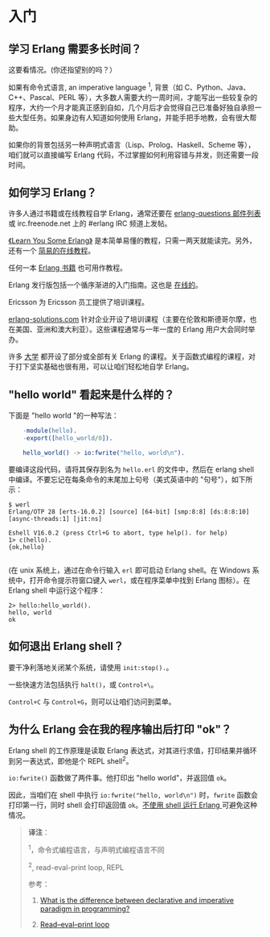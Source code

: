 # 入门

## 学习 Erlang 需要多长时间？

这要看情况。(你还指望别的吗？）

如果有命令式语言, an imperative language <sup>1</sup>, 背景（如 C、Python、Java、C++、Pascal、PERL 等），大多数人需要大约一周时间，才能写出一些较复杂的程序，大约一个月才能真正感到自如，几个月后才会觉得自己已准备好独自承担一些大型任务。如果身边有人知道如何使用 Erlang，并能手把手地教，会有很大帮助。

如果你的背景包括另一种声明式语言（Lisp、Prolog、Haskell、Scheme 等），咱们就可以直接编写 Erlang 代码，不过掌握如何利用容错与并发，则还需要一段时间。


## 如何学习 Erlang？

许多人通过书籍或在线教程自学 Erlang，通常还要在 [erlang-questions 邮件列表](http://www.erlang.org/static/doc/mailinglist.html) 或 irc.freenode.net 上的 #erlang IRC 频道上发帖。

[《Learn You Some Erlang》](http://learnyousomeerlang.com/) 是本简单易懂的教程，只需一两天就能读完。另外，还有一个 [简易的在线教程](http://www.erlang.org/course/course.html)。

任何一本 [Erlang 书籍](https://www.erlang.org/faq/obtaining#books) 也可用作教程。

Erlang 发行版包括一个循序渐进的入门指南。这也是 [在线的](http://www.erlang.org/doc/getting_started/users_guide.html)。


Ericsson 为 Ericsson 员工提供了培训课程。


[erlang-solutions.com](http://www.erlang-solutions.com/) 针对企业开设了培训课程（主要在伦敦和斯德哥尔摩，也在美国、亚洲和澳大利亚）。这些课程通常与一年一度的 Erlang 用户大会同时举办。

许多 [大学](https://www.erlang.org/faq/introduction#universities) 都开设了部分或全部有关 Erlang 的课程。关于函数式编程的课程，对于打下坚实基础也很有用，可以让咱们轻松地自学 Erlang。


## "hello world" 看起来是什么样的？

下面是 "hello world "的一种写法：


```erl
	-module(hello).
	-export([hello_world/0]).

	hello_world() -> io:fwrite("hello, world\n").
```

要编译这段代码，请将其保存到名为 `hello.erl` 的文件中，然后在 erlang shell 中编译。不要忘记在每条命令的末尾加上句号（美式英语中的 "句号"），如下所示：


```shell
$ werl
Erlang/OTP 28 [erts-16.0.2] [source] [64-bit] [smp:8:8] [ds:8:8:10] [async-threads:1] [jit:ns]

Eshell V16.0.2 (press Ctrl+G to abort, type help(). for help)
1> c(hello).
{ok,hello}
	
```


(在 unix 系统上，通过在命令行输入 `erl` 即可启动 Erlang shell。在 Windows 系统中，打开命令提示符窗口键入 `werl`，或在程序菜单中找到 Erlang 图标）。在 Erlang shell 中运行这个程序：


```shell
2> hello:hello_world().
hello, world
ok
```


## 如何退出 Erlang shell？


要干净利落地关闭某个系统，请使用 `init:stop().`。

一些快速方法包括执行 `halt()`，或 `Control+\`。

`Control+C` 与 `Control+G`，则可以让咱们访问到菜单。


## 为什么 Erlang 会在我的程序输出后打印 "ok"？

Erlang shell 的工作原理是读取 Erlang 表达式，对其进行求值，打印结果并循环到另一表达式，即他是个 REPL shell<sup>2</sup>。

`io:fwrite()` 函数做了两件事。他打印出 "hello world"，并返回值 `ok`。

因此，当咱们在 shell 中执行 `io:fwrite("hello, world\n")` 时，`fwrite` 函数会打印第一行，同时 shell 会打印返回值 `ok`。[不使用 shell 运行 Erlang ](https://www.erlang.org/faq/how_do_i#noshell) 可避免这种情况。


> **译注**：
>
> <sup>1</sup>，命令式编程语言，与声明式编程语言不同
>
> <sup>2</sup>, read-eval-print loop, REPL
>
> 参考：
>
> 1. [What is the difference between declarative and imperative paradigm in programming?](https://stackoverflow.com/questions/1784664/what-is-the-difference-between-declarative-and-imperative-paradigm-in-programmin#:~:text=Declarative%20programming%20is%20when%20you%20say%20what%20you,i%20in%20range%2820%29%3A%20if%20i%20%3C%205%3A%20small_nums.append%28i%29)
>
> 2. [Read–eval–print loop](https://en.wikipedia.org/wiki/Read%E2%80%93eval%E2%80%93print_loop)

